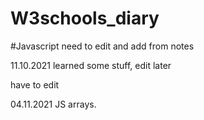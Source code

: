 # W3schools_diary

#Javascript
need to edit and add from notes


11.10.2021 learned some stuff, edit later
  

have to edit


04.11.2021 JS arrays.

